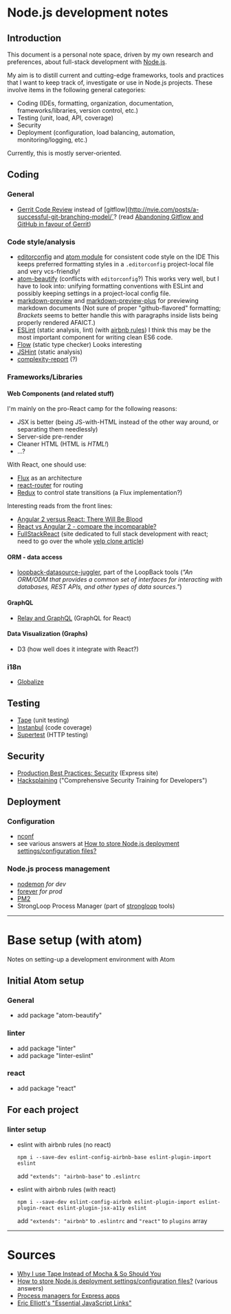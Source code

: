 # Node.js development notes

## Introduction

This document is a personal note space, driven by my own research and preferences, about full-stack development with [Node.js](https://nodejs.org/).

My aim is to distill current and cutting-edge frameworks, tools and practices that I want to keep track of, investigate or use in Node.js projects. These involve items in the following general categories:

- Coding (IDEs, formatting, organization, documentation, frameworks/libraries, version control, etc.)
- Testing (unit, load, API, coverage)
- Security
- Deployment (configuration, load balancing, automation, monitoring/logging, etc.)

Currently, this is mostly server-oriented.

## Coding

### General

- [Gerrit Code Review](https://www.gerritcodereview.com/) instead of [gitflow](http://nvie.com/posts/a-successful-git-branching-model/`? (read [Abandoning Gitflow and GitHub in favour of Gerrit](https://www.beepsend.com/2016/04/05/abandoning-gitflow-github-favour-gerrit/))

### Code style/analysis

- [editorconfig](http://editorconfig.org/) and [atom module](https://atom.io/packages/editorconfig) for consistent code style on the IDE
This keeps preferred formatting styles in a `.editorconfig` project-local file and very vcs-friendly!
- [atom-beautify](https://atom.io/packages/atom-beautify) (conflicts with `editorconfig`?)
  This works very well, but I have to look into: unifying formatting conventions with ESLint and possibly keeping settings in a project-local config file.
- [markdown-preview](https://github.com/atom/markdown-preview) and  [markdown-preview-plus](https://atom.io/packages/markdown-preview-plus) for previewing markdown documents
	(Not sure of proper "github-flavored" formatting; *Brackets* seems to better handle this with paragraphs inside lists being properly rendered AFAICT.)
- [ESLint](http://eslint.org/) (static analysis, lint) (with [airbnb rules](https://www.npmjs.com/package/eslint-config-airbnb))
  I think this may be the most important component for writing clean ES6 code.
- [Flow](http://flowtype.org/) (static type checker)
  Looks interesting
- [JSHint](http://jshint.com/about/) (static analysis)
- [complexity-report](https://github.com/escomplex/complexity-report) (?)

### Frameworks/Libraries

#### Web Components (and related stuff)

I'm mainly on the pro-React camp for the following reasons:

- JSX is better (being JS-with-HTML instead of the other way around, or separating them needlessly)
- Server-side pre-render
- Cleaner HTML (HTML is *HTML!*)
- ...?

With React, one should use:

- [Flux](https://facebook.github.io/flux/) as an architecture
- [react-router](https://github.com/reactjs/react-router) for routing
- [Redux](http://redux.js.org/) to control state transitions (a Flux implementation?)

Interesting reads from the front lines:

- [Angular 2 versus React: There Will Be Blood](https://medium.freecodecamp.com/angular-2-versus-react-there-will-be-blood-66595faafd51#.ojybr1i6u)
- [React vs Angular 2 - compare the incomparable?](http://blog.scalac.io/2016/02/16/react-vs-angular-2.html)
- [FullStackReact](https://www.fullstackreact.com) (site dedicated to full stack development with react; need to go over the whole [yelp clone article](https://www.fullstackreact.com/articles/react-tutorial-cloning-yelp/))

#### ORM - data access

- [loopback-datasource-juggler](https://github.com/strongloop/loopback-datasource-juggler/), part of the LoopBack tools (*"An ORM/ODM that provides a common set of interfaces for interacting with databases, REST APIs, and other types of data sources."*)

#### GraphQL

- [Relay and GraphQL](https://facebook.github.io/react/blog/2015/02/20/introducing-relay-and-graphql.html) (GraphQL for React)

#### Data Visualization (Graphs)

- D3 (how well does it integrate with React?)

### i18n

- [Globalize](https://github.com/jquery/globalize)

## Testing

- [Tape](https://github.com/substack/tape) (unit testing)
- [Instanbul](https://github.com/gotwarlost/istanbul) (code coverage)
- [Supertest](https://github.com/tj/supertest) (HTTP testing)

## Security

- [Production Best Practices: Security](http://expressjs.com/en/advanced/best-practice-security.html) (Express site)
- [Hacksplaining](https://www.hacksplaining.com/) ("Comprehensive Security Training for Developers")

## Deployment

### Configuration

- [nconf](https://github.com/indexzero/nconf)
- see various answers at [How to store Node.js deployment settings/configuration files?](https://stackoverflow.com/questions/5869216/how-to-store-node-js-deployment-settings-configuration-files)

### Node.js process management

- [nodemon](http://nodemon.io/) _for dev_
- [forever](https://github.com/foreverjs/forever) _for prod_
- [PM2](https://www.npmjs.com/package/pm2)
- StrongLoop Process Manager (part of [strongloop](https://www.npmjs.com/package/strongloop) tools)

---

# Base setup (with atom)

Notes on setting-up a development environment with Atom

## Initial Atom setup

### General

- add package "atom-beautify"

### linter

- add package "linter"
- add package "linter-eslint"

### react

- add package "react"

## For each project

### linter setup

- eslint with airbnb rules (no react)

  ```
  npm i --save-dev eslint-config-airbnb-base eslint-plugin-import eslint
  ```

  add `"extends": "airbnb-base"` to `.eslintrc`

- eslint with airbnb rules (with react)

  ```
  npm i --save-dev eslint-config-airbnb eslint-plugin-import eslint-plugin-react eslint-plugin-jsx-a11y eslint
  ```

  add `"extends": "airbnb"` to `.eslintrc` and `"react"` to `plugins` array

--------------------------------------------------------------------------------

# Sources

- [Why I use Tape Instead of Mocha & So Should You](https://medium.com/javascript-scene/why-i-use-tape-instead-of-mocha-so-should-you-6aa105d8eaf4)
- [How to store Node.js deployment settings/configuration files?](https://stackoverflow.com/questions/5869216/how-to-store-node-js-deployment-settings-configuration-files) (various answers)
- [Process managers for Express apps](http://expressjs.com/en/advanced/pm.html)
- [Eric Elliott's "Essential JavaScript Links"](https://github.com/ericelliott/essential-javascript-links)
